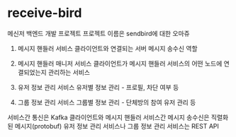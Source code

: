 # receive-bird
메신저 백엔드 개발 프로젝트
프로젝트 이름은 sendbird에 대한 오마쥬

1. 메시지 핸들러 서비스
  클라이언트와 연결되는 서버
  메시지 송수신 역할
  
2. 메시지 핸들러 매니저 서비스
  클라이언트가 메시지 핸들러 서비스의 
  어떤 노드에 연결되었는지 관리하는 서비스
  
3. 유저 정보 관리 서비스
  유저별 정보 관리 - 프로필, 차단 여부 등
  
4. 그룹 정보 관리 서비스
  그룹별 정보 관리 - 단체방의 참여 유저 관리 등


서비스간 통신은 Kafka
클라이언트와 메시지 핸들러 서비스간 메시지 송수신은 직렬화된 메시지(protobuf)
유저 정보 관리 서비스나 그룹 정보 관리 서비스는 REST API
